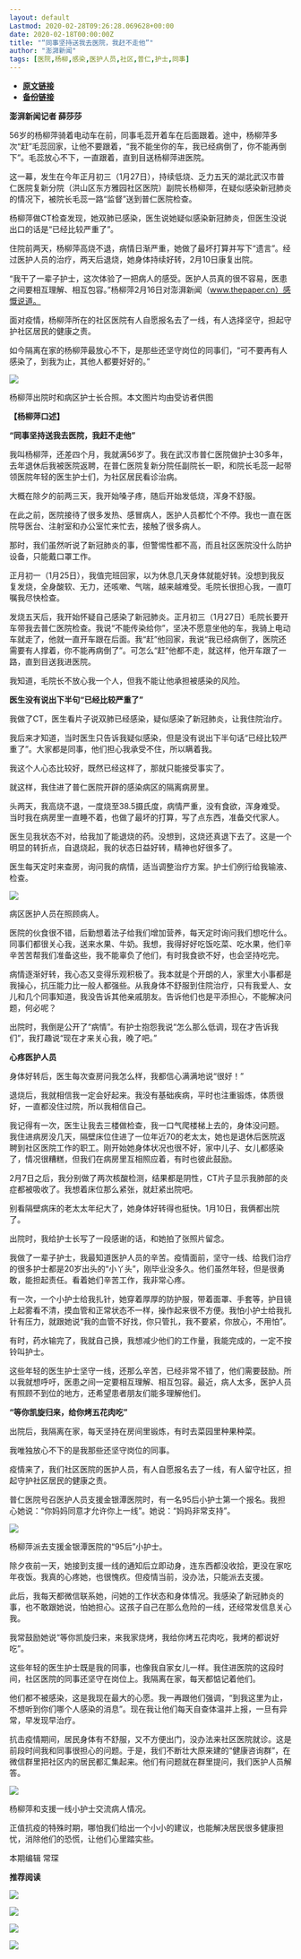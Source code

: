```yaml
---
layout: default
Lastmod: 2020-02-28T09:26:28.069628+00:00
date: 2020-02-18T00:00:00Z
title: "“同事坚持送我去医院，我赶不走他”"
author: "澎湃新闻"
tags: [医院,杨柳,感染,医护人员,社区,普仁,护士,同事]
---
```


* [**原文链接**](http://mp.weixin.qq.com/s?__biz=MjM5MzI5NTU3MQ==&mid=2651585763&idx=3&sn=6a108f7cf9d314e07f16e3bb667a5317&chksm=bd66615f8a11e849ad5b168778d661690a47e289707455e79e43599c9a02d52d426ba311069b#rd)
* [**备份链接**](http://archive.today/nzqif)


**澎湃新闻记者 薛莎莎**

  

56岁的杨柳萍骑着电动车在前，同事毛蕊开着车在后面跟着。途中，杨柳萍多次“赶”毛蕊回家，让他不要跟着，“我不能坐你的车，我已经病倒了，你不能再倒下”。毛蕊放心不下，一直跟着，直到目送杨柳萍进医院。

  
这一幕，发生在今年正月初三（1月27日），持续低烧、乏力五天的湖北武汉市普仁医院复新分院（洪山区东方雅园社区医院）副院长杨柳萍，在疑似感染新冠肺炎的情况下，被院长毛蕊一路“监督”送到普仁医院检查。

  
杨柳萍做CT检查发现，她双肺已感染，医生说她疑似感染新冠肺炎，但医生没说出口的话是“已经比较严重了”。

  
住院前两天，杨柳萍高烧不退，病情日渐严重，她做了最坏打算并写下“遗言”。经过医护人员的治疗，两天后退烧，她身体持续好转，2月10日康复出院。

  
“我干了一辈子护士，这次体验了一把病人的感受。医护人员真的很不容易，医患之间要相互理解、相互包容。”杨柳萍2月16日对澎湃新闻（www.thepaper.cn）感慨说道。

  
面对疫情，杨柳萍所在的社区医院有人自愿报名去了一线，有人选择坚守，担起守护社区居民的健康之责。

  
如今隔离在家的杨柳萍最放心不下，是那些还坚守岗位的同事们，“可不要再有人感染了，到我为止，其他人都要好好的。”  

  

![](/images/post/5c559a35429bcee6f6df6086fa8f19c8.jpg)

杨柳萍出院时和病区护士长合照。本文图片均由受访者供图  

  

**【杨柳萍口述】**

**“同事坚持送我去医院，我赶不走他”**

我叫杨柳萍，还差四个月，我就满56岁了。我在武汉市普仁医院做护士30多年，去年退休后我被医院返聘，在普仁医院复新分院任副院长一职，和院长毛蕊一起带领医院年轻的医生护士们，为社区居民看诊治病。

  
大概在除夕的前两三天，我开始嗓子疼，随后开始发低烧，浑身不舒服。

  
在此之前，医院接待了很多发热、感冒病人，医护人员都忙个不停。我也一直在医院导医台、注射室和办公室忙来忙去，接触了很多病人。

  
那时，我们虽然听说了新冠肺炎的事，但警惕性都不高，而且社区医院没什么防护设备，只能戴口罩工作。

  
正月初一（1月25日），我值完班回家，以为休息几天身体就能好转。没想到我反复发烧，全身酸软、无力，还咳嗽、气喘，越来越难受。毛院长很担心我，一直叮嘱我尽快检查。

  
发烧五天后，我开始怀疑自己感染了新冠肺炎。正月初三（1月27日）毛院长要开车带我去普仁医院检查。我说“不能传染给你”，坚决不愿意坐他的车，我骑上电动车就走了，他就一直开车跟在后面。我“赶”他回家，我说“我已经病倒了，医院还需要有人撑着，你不能再病倒了”。可怎么“赶”他都不走，就这样，他开车跟了一路，直到目送我进医院。

  
我知道，毛院长不放心我一个人，但我不能让他承担被感染的风险。

  
**医生没有说出下半句“已经比较严重了”**

我做了CT，医生看片子说双肺已经感染，疑似感染了新冠肺炎，让我住院治疗。

  
我后来才知道，当时医生只告诉我疑似感染，但是没有说出下半句话“已经比较严重了”。大家都是同事，他们担心我承受不住，所以瞒着我。

  
我这个人心态比较好，既然已经这样了，那就只能接受事实了。

  
就这样，我住进了普仁医院开辟的感染病区的隔离病房里。

  
头两天，我高烧不退，一度烧至38.5摄氏度，病情严重，没有食欲，浑身难受。当时我在病房里一直睡不着，也做了最坏的打算，写了点东西，准备交代家人。

  
医生见我状态不对，给我加了能退烧的药。没想到，这烧还真退下去了。这是一个明显的转折点，自退烧起，我的状态日益好转，精神也好很多了。

  
医生每天定时来查房，询问我的病情，适当调整治疗方案。护士们例行给我输液、检查。  

  

![](/images/post/2689951cc857396fdbd4f020b30fd159.jpg)

病区医护人员在照顾病人。  

  

医院的伙食很不错，后勤想着法子给我们增加营养，每天定时询问我们想吃什么。同事们都很关心我，送来水果、牛奶。我想，我得好好吃饭吃菜、吃水果，他们辛辛苦苦帮我们准备这些，我不能辜负了他们，有时我食欲不好，也会坚持吃完。

  
病情逐渐好转，我心态又变得乐观积极了。我本就是个开朗的人，家里大小事都是我操心，抗压能力比一般人都强些。从我身体不舒服到住院治疗，只有我爱人、女儿和几个同事知道，我没告诉其他亲戚朋友。告诉他们也是平添担心，不能解决问题，何必呢？

  
出院时，我倒是公开了“病情”。有护士抱怨我说“怎么那么低调，现在才告诉我们”，我打趣说“现在才来关心我，晚了吧。”

  
**心疼医护人员**

身体好转后，医生每次查房问我怎么样，我都信心满满地说“很好！”

  
退烧后，我就相信我一定会好起来。我没有基础疾病，平时也注重锻炼，体质很好，一直都没住过院，所以我相信自己。

  
我记得有一次，医生让我去三楼做检查，我一口气爬楼梯上去的，身体没问题。  
我住进病房没几天，隔壁床位住进了一位年近70的老太太，她也是退休后医院返聘到社区医院工作的职工。刚开始她身体状况也很不好，家中儿子、女儿都感染了，情况很糟糕，但我们在病房里互相照应着，有时也彼此鼓励。

  
2月7日之后，我分别做了两次核酸检测，结果都是阴性，CT片子显示我肺部的炎症都被吸收了。我想着床位那么紧张，就赶紧出院吧。

  
别看隔壁病床的老太太年纪大了，她身体好转得也挺快。1月10日，我俩都出院了。

  
出院时，我给护士长写了一段感谢的话，和她拍了张照片留念。

  
我做了一辈子护士，我最知道医护人员的辛苦。疫情面前，坚守一线、给我们治疗的很多护士都是20岁出头的“小丫头”，刚毕业没多久。他们虽然年轻，但是很勇敢，能担起责任。看着她们辛苦工作，我非常心疼。

  
有一次，一个小护士给我扎针，她穿着厚厚的防护服，带着面罩、手套等，护目镜上起雾看不清，摸血管和正常状态不一样，操作起来很不方便。我怕小护士给我扎针有压力，就跟她说“我的血管不好找，你只管扎，我不要紧，你放心，不用怕”。

  
有时，药水输完了，我就自己换，我想减少他们的工作量，我能完成的，一定不按铃叫护士。

  
这些年轻的医生护士坚守一线，还那么辛苦，已经非常不错了，他们需要鼓励。所以我就想呼吁，医患之间一定要相互理解、相互包容。最近，病人太多，医护人员有照顾不到位的地方，还希望患者朋友们能多理解他们。

  
**“等你凯旋归来，给你烤五花肉吃”**

出院后，我隔离在家，每天坚持在房间里锻炼，有时去菜园里种果种菜。

  
我唯独放心不下的是我那些还坚守岗位的同事。

  
疫情来了，我们社区医院的医护人员，有人自愿报名去了一线，有人留守社区，担起守护社区居民的健康之责。

  
普仁医院号召医护人员支援金银潭医院时，有一名95后小护士第一个报名。我担心她说：“你妈妈同意才允许你上一线”。她说：“妈妈非常支持”。  

  

![](/images/post/f58e6140c69e9add4e7a435fcdec5fe4.jpg)

杨柳萍派去支援金银潭医院的“95后”小护士。

  
除夕夜前一天，她接到支援一线的通知后立即动身，连东西都没收拾，更没在家吃年夜饭。我真的心疼她，也很愧疚。但疫情当前，没办法，只能派去支援。

  
此后，我每天都微信联系她，问她的工作状态和身体情况。我感染了新冠肺炎的事，也不敢跟她说，怕她担心。这孩子自己在那么危险的一线，还经常发信息关心我。

  
我常鼓励她说“等你凯旋归来，来我家烧烤，我给你烤五花肉吃，我烤的都说好吃”。

  
这些年轻的医生护士既是我的同事，也像我自家女儿一样。我住进医院的这段时间，社区医院的同事还坚守在岗位上。我隔离在家，每天都惦记着他们。

  
他们都不被感染，这是我现在最大的心愿。我一再跟他们强调，“到我这里为止，不想听到你们哪个人感染的消息”。现在我让他们每天自查体温并上报，一旦有异常，早发现早治疗。

  
抗击疫情期间，居民身体有不舒服，又不方便出门，没办法来社区医院就诊。这是前段时间我和同事很担心的问题。于是，我们不断壮大原来建的“健康咨询群”，在微信群里把社区内的居民都汇集起来。他们有问题就在群里提问，我们医护人员解答。  

  

![](/images/post/47f7f340ac99e9afeea3f3594f6a2100.jpg)

杨柳萍和支援一线小护士交流病人情况。

  
正值抗疫的特殊时期，哪怕我们给出一个小小的建议，也能解决居民很多健康担忧，消除他们的恐慌，让他们心里踏实些。

  

  

本期编辑 常琛  

  

**推荐阅读**

  

[![](/images/post/6c8a6322a108bdcfa23942f4ea70d6f8.jpg)](http://mp.weixin.qq.com/s?__biz=MjM5MzI5NTU3MQ==&mid=2651582049&idx=2&sn=d4e0bd334eaf5e0e31378f3c03039b0c&chksm=bd6673dd8a11facb3944ac9acda5c255a363f1e0063d1eb68d0bffd93b036eeb5ec93575ad6e&scene=21#wechat_redirect)

[![](/images/post/d9b2979523c085a8e87ed5b7376db19d.jpg)](http://mp.weixin.qq.com/s?__biz=MjM5MzI5NTU3MQ==&mid=2651582994&idx=1&sn=17a647fb138df32092f2e3e8bda9f32c&chksm=bd666fae8a11e6b8de57273e6555d29b3caeab1cc387b3acaa860b49e8cafe52b3a8cb2d37db&scene=21#wechat_redirect)

[![](/images/post/65c5c2be42482f1d7439c715bea9218c.jpg)](http://mp.weixin.qq.com/s?__biz=MjM5MzI5NTU3MQ==&mid=2651581366&idx=1&sn=c530e7b9f67d0752b8ba5883493c6cd3&chksm=bd66760a8a11ff1cf31bfd533425b24cbef9f8ce43830f2e5087bd4954d97311adeb3f9e4791&scene=21#wechat_redirect)

![](/images/post/faa036129172f4ba4cb775ad946d1eff.jpg)

